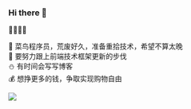 ### Hi there 👋

<!--
**xyyWork2018/xyyWork2018** is a ✨ _special_ ✨ repository because its `README.md` (this file) appears on your GitHub profile.

Here are some ideas to get you started:

- 🔭 I’m currently working on ...
- 🌱 I’m currently learning ...
- 👯 I’m looking to collaborate on ...
- 🤔 I’m looking for help with ...
- 💬 Ask me about ...
- 📫 How to reach me: ...
- 😄 Pronouns: ...
- ⚡ Fun fact: ...
-->

💜💙💚💗   

🐤 菜鸟程序员，荒废好久，准备重拾技术，希望不算太晚  
🐸 要努力跟上前端技术框架更新的步伐  
⛄ 有时间会写写博客  
💰 想挣更多的钱，争取实现购物自由

<img src="https://github-readme-stats.vercel.app/api?username=xyyWork2018&show_icons=true">


